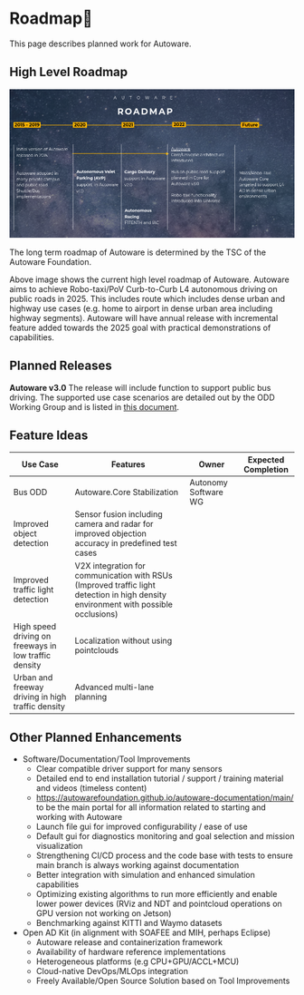 # Roadmap

This page describes planned work for Autoware.

## High Level Roadmap

![roadmap](images/roadmap.png)

The long term roadmap of Autoware is determined by the TSC of the Autoware Foundation.

Above image shows the current high level roadmap of Autoware.
Autoware aims to achieve Robo-taxi/PoV Curb-to-Curb L4 autonomous driving on public roads in 2025. This includes route which includes dense urban and highway use cases (e.g. home to airport in dense urban area including highway segments).
Autoware will have annual release with incremental feature added towards the 2025 goal with practical demonstrations of capabilities.

## Planned Releases

**Autoware v3.0**
The release will include function to support public bus driving.
The supported use case scenarios are detailed out by the ODD Working Group and is listed in [this document](https://docs.google.com/presentation/d/1VZ3TZU295uVFvYrE4AjL1X8ebwmslcNkCCL2UTMlXJU/edit#slide=id.gd38c585fc3_0_0).

## Feature Ideas

| Use Case                                              | Features                                                                                                                            | Owner                | Expected Completion |
| ----------------------------------------------------- | ----------------------------------------------------------------------------------------------------------------------------------- | -------------------- | ------------------- |
| Bus ODD                                               | Autoware.Core Stabilization                                                                                                         | Autonomy Software WG |
| Improved object detection                             | Sensor fusion including camera and radar for improved objection accuracy in predefined test cases                                   |
| Improved traffic light detection                      | V2X integration for communication with RSUs (Improved traffic light detection in high density environment with possible occlusions) |
| High speed driving on freeways in low traffic density | Localization without using pointclouds                                                                                              |
| Urban and freeway driving in high traffic density     | Advanced multi-lane planning                                                                                                        |

## Other Planned Enhancements

- Software/Documentation/Tool Improvements
  - Clear compatible driver support for many sensors
  - Detailed end to end installation tutorial / support / training material and videos (timeless content)
  - <https://autowarefoundation.github.io/autoware-documentation/main/> to be the main portal for all information related to starting and working with Autoware
  - Launch file gui for improved configurability / ease of use
  - Default gui for diagnostics monitoring and goal selection and mission visualization
  - Strengthening CI/CD process and the code base with tests to ensure main branch is always working against documentation
  - Better integration with simulation and enhanced simulation capabilities
  - Optimizing existing algorithms to run more efficiently and enable lower power devices (RViz and NDT and pointcloud operations on GPU version not working on Jetson)
  - Benchmarking against KITTI and Waymo datasets
- Open AD Kit (in alignment with SOAFEE and MIH, perhaps Eclipse)
  - Autoware release and containerization framework
  - Availability of hardware reference implementations
  - Heterogeneous platforms (e.g CPU+GPU/ACCL+MCU)
  - Cloud-native DevOps/MLOps integration
  - Freely Available/Open Source Solution based on Tool Improvements
